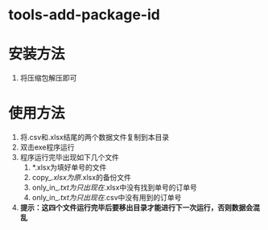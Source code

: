 # tools-add-package-id

# 安装方法
1. 将压缩包解压即可

# 使用方法
1. 将.csv和.xlsx结尾的两个数据文件复制到本目录
1. 双击exe程序运行
1. 程序运行完毕出现如下几个文件
	1. *.xlsx为填好单号的文件
	1. copy_*.xlsx为原*.xlsx的备份文件
	1. only_in_*.txt为只出现在*.xlsx中没有找到单号的订单号
	1. only_in_*.txt为只出现在*.csv中没有用到的订单号
1. **提示：这四个文件运行完毕后要移出目录才能进行下一次运行，否则数据会混乱**
